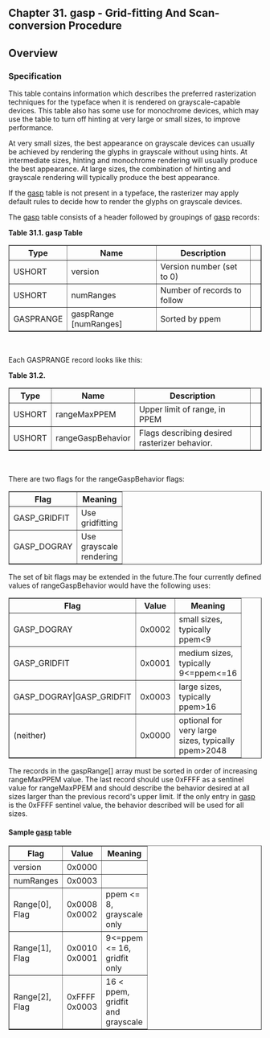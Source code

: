 <div xmlns="http://www.w3.org/1999/xhtml" role="" class="chapter"><div class="titlepage"><div><div><h2 class="title"><a name="chapter.gasp"></a>Chapter 31. gasp - Grid-fitting And Scan-conversion Procedure</h2></div></div></div><div role="fragment" class="section"><div class="titlepage"><div><div><h2 class="title" style="clear: both"><a name="idm114622297952"></a>Overview</h2></div></div></div><div role="specification" class="section"><div class="titlepage"><div><div><h3 class="title"><a name="section.31.1.1"></a>Specification</h3></div></div></div><p role="">This table contains information which describes the
          preferred rasterization techniques for the typeface when it
          is rendered on grayscale-capable devices. This table also
          has some use for monochrome devices, which may use the table
          to turn off hinting at very large or small sizes, to improve
          performance.</p><p role="">At very small sizes, the best appearance on grayscale
          devices can usually be achieved by rendering the glyphs in
          grayscale without using hints. At intermediate sizes,
          hinting and monochrome rendering will usually produce the
          best appearance. At large sizes, the combination of hinting
          and grayscale rendering will typically produce the best
          appearance.</p><p role="">If the <a role="" class="link" href="chapter.gasp.md" title="Chapter 31. gasp - Grid-fitting And Scan-conversion Procedure">gasp</a> table is not present in a typeface, the
          rasterizer may apply default rules to decide how to render
          the glyphs on grayscale devices.</p><p role="">The <a role="" class="link" href="chapter.gasp.md" title="Chapter 31. gasp - Grid-fitting And Scan-conversion Procedure">gasp</a> table consists of a header followed by
          groupings of <a role="" class="link" href="chapter.gasp.md" title="Chapter 31. gasp - Grid-fitting And Scan-conversion Procedure">gasp</a> records:</p><div class="table"><a name="idm114622291744"></a><p class="title"><strong>Table 31.1. gasp Table</strong></p><div class="table-contents"><table role="" class="table" summary="gasp Table" border="1"><colgroup><col/><col/><col/><col/></colgroup><thead><tr><th role="">Type</th><th role="">Name</th><th role="">Description</th><td class="auto-generated"> </td></tr></thead><tbody><tr><td role="">USHORT</td><td role="">version</td><td role="">Version number (set to 0)</td><td class="auto-generated"> </td></tr><tr><td role="">USHORT</td><td role="">numRanges</td><td role="">Number of records to follow</td><td class="auto-generated"> </td></tr><tr><td role="">GASPRANGE</td><td role="">gaspRange [numRanges]</td><td role="">Sorted by ppem</td><td class="auto-generated"> </td></tr></tbody></table></div></div><br class="table-break"/><p role="">Each GASPRANGE record looks like this:</p><div class="table"><a name="idm114622284576"></a><p class="title"><strong>Table 31.2. </strong></p><div class="table-contents"><table role="" class="table" border="1"><colgroup><col/><col/><col/><col/></colgroup><thead><tr><th role="">Type</th><th role="">Name</th><th role="">Description</th><td class="auto-generated"> </td></tr></thead><tbody><tr><td role="">USHORT</td><td role="">rangeMaxPPEM</td><td role="">Upper limit of range, in PPEM</td><td class="auto-generated"> </td></tr><tr><td role="">USHORT</td><td role="">rangeGaspBehavior</td><td role="">Flags describing desired rasterizer
              behavior.</td><td class="auto-generated"> </td></tr></tbody></table></div></div><br class="table-break"/><p role="">There are two flags for the rangeGaspBehavior
          flags:</p><div class="informaltable"><table role="" class="informaltable" border="1"><colgroup><col width="3cm"/><col width="3cm"/></colgroup><thead><tr><th role="">Flag</th><th role="">Meaning</th></tr></thead><tbody><tr><td role="">GASP_GRIDFIT</td><td role="">Use gridfitting</td></tr><tr><td role="">GASP_DOGRAY</td><td role="">Use grayscale rendering</td></tr></tbody></table></div><p role="">The set of bit flags may be extended in the future.The
          four currently defined values of rangeGaspBehavior would
          have the following uses:</p><div class="informaltable"><table role="" class="informaltable" border="1"><colgroup><col width="3cm"/><col width="3cm"/><col width="3cm"/></colgroup><thead><tr><th role="">Flag</th><th role="">Value</th><th role="">Meaning</th></tr></thead><tbody><tr><td role="">GASP_DOGRAY</td><td role="">0x0002</td><td role="">small sizes, typically ppem&lt;9</td></tr><tr><td role="">GASP_GRIDFIT</td><td role="">0x0001</td><td role="">medium sizes, typically 9&lt;=ppem&lt;=16</td></tr><tr><td role="">GASP_DOGRAY|GASP_GRIDFIT</td><td role="">0x0003</td><td role="">large sizes, typically ppem&gt;16</td></tr><tr><td role="">(neither)</td><td role="">0x0000</td><td role="">optional for very large sizes, typically
                  ppem&gt;2048</td></tr></tbody></table></div><p role="">The records in the gaspRange[] array must be sorted in
          order of increasing rangeMaxPPEM value. The last record
          should use 0xFFFF as a sentinel value for rangeMaxPPEM and
          should describe the behavior desired at all sizes larger
          than the previous record's upper limit. If the only entry in
          <a role="" class="link" href="chapter.gasp.md" title="Chapter 31. gasp - Grid-fitting And Scan-conversion Procedure">gasp</a> is the 0xFFFF sentinel value, the
          behavior described will be used for all sizes.</p><h4><a name="idm114622259376"></a>Sample <a role="" class="link" href="chapter.gasp.md" title="Chapter 31. gasp - Grid-fitting And Scan-conversion Procedure">gasp</a> table</h4><div class="informaltable"><table role="" class="informaltable" border="1"><colgroup><col width="3cm"/><col width="3cm"/><col width="3cm"/></colgroup><thead><tr><th role="">Flag</th><th role="">Value</th><th role="">Meaning</th></tr></thead><tbody><tr><td role="">version</td><td role="">0x0000</td><td role=""> </td></tr><tr><td role="">numRanges</td><td role="">0x0003</td><td role=""> </td></tr><tr><td role="">Range[0], Flag</td><td role="">0x0008 0x0002</td><td role="">ppem &lt;= 8, grayscale only</td></tr><tr><td role="">Range[1], Flag</td><td role="">0x0010 0x0001</td><td role="">9&lt;=ppem &lt;= 16, gridfit only</td></tr><tr><td role="">Range[2], Flag</td><td role="">0xFFFF 0x0003</td><td role="">16 &lt; ppem, gridfit and grayscale</td></tr></tbody></table></div></div></div></div>